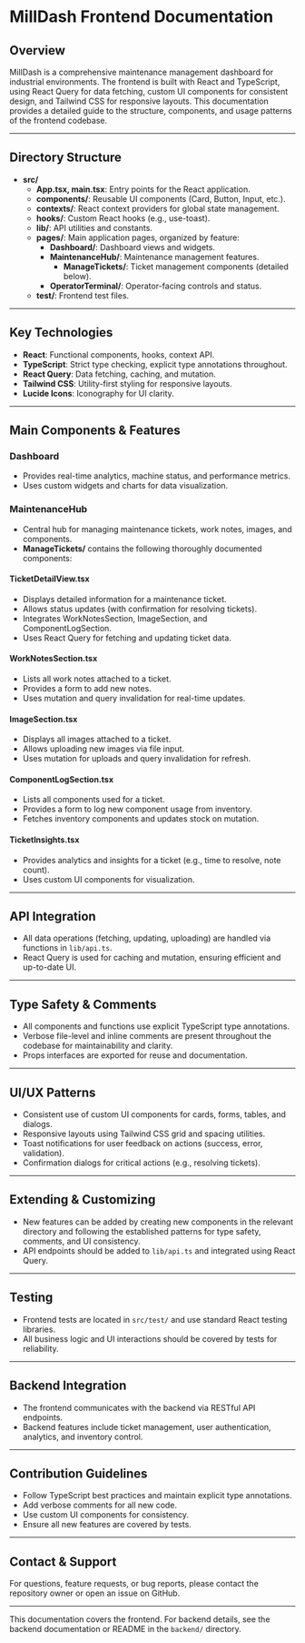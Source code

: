 # MillDash Frontend Documentation

## Overview
MillDash is a comprehensive maintenance management dashboard for industrial environments. The frontend is built with React and TypeScript, using React Query for data fetching, custom UI components for consistent design, and Tailwind CSS for responsive layouts. This documentation provides a detailed guide to the structure, components, and usage patterns of the frontend codebase.

---

## Directory Structure

- **src/**
  - **App.tsx, main.tsx**: Entry points for the React application.
  - **components/**: Reusable UI components (Card, Button, Input, etc.).
  - **contexts/**: React context providers for global state management.
  - **hooks/**: Custom React hooks (e.g., use-toast).
  - **lib/**: API utilities and constants.
  - **pages/**: Main application pages, organized by feature:
    - **Dashboard/**: Dashboard views and widgets.
    - **MaintenanceHub/**: Maintenance management features.
      - **ManageTickets/**: Ticket management components (detailed below).
    - **OperatorTerminal/**: Operator-facing controls and status.
  - **test/**: Frontend test files.

---

## Key Technologies
- **React**: Functional components, hooks, context API.
- **TypeScript**: Strict type checking, explicit type annotations throughout.
- **React Query**: Data fetching, caching, and mutation.
- **Tailwind CSS**: Utility-first styling for responsive layouts.
- **Lucide Icons**: Iconography for UI clarity.

---

## Main Components & Features

### Dashboard
- Provides real-time analytics, machine status, and performance metrics.
- Uses custom widgets and charts for data visualization.

### MaintenanceHub
- Central hub for managing maintenance tickets, work notes, images, and components.
- **ManageTickets/** contains the following thoroughly documented components:

#### TicketDetailView.tsx
- Displays detailed information for a maintenance ticket.
- Allows status updates (with confirmation for resolving tickets).
- Integrates WorkNotesSection, ImageSection, and ComponentLogSection.
- Uses React Query for fetching and updating ticket data.

#### WorkNotesSection.tsx
- Lists all work notes attached to a ticket.
- Provides a form to add new notes.
- Uses mutation and query invalidation for real-time updates.

#### ImageSection.tsx
- Displays all images attached to a ticket.
- Allows uploading new images via file input.
- Uses mutation for uploads and query invalidation for refresh.

#### ComponentLogSection.tsx
- Lists all components used for a ticket.
- Provides a form to log new component usage from inventory.
- Fetches inventory components and updates stock on mutation.

#### TicketInsights.tsx
- Provides analytics and insights for a ticket (e.g., time to resolve, note count).
- Uses custom UI components for visualization.

---

## API Integration
- All data operations (fetching, updating, uploading) are handled via functions in `lib/api.ts`.
- React Query is used for caching and mutation, ensuring efficient and up-to-date UI.

---

## Type Safety & Comments
- All components and functions use explicit TypeScript type annotations.
- Verbose file-level and inline comments are present throughout the codebase for maintainability and clarity.
- Props interfaces are exported for reuse and documentation.

---

## UI/UX Patterns
- Consistent use of custom UI components for cards, forms, tables, and dialogs.
- Responsive layouts using Tailwind CSS grid and spacing utilities.
- Toast notifications for user feedback on actions (success, error, validation).
- Confirmation dialogs for critical actions (e.g., resolving tickets).

---

## Extending & Customizing
- New features can be added by creating new components in the relevant directory and following the established patterns for type safety, comments, and UI consistency.
- API endpoints should be added to `lib/api.ts` and integrated using React Query.

---

## Testing
- Frontend tests are located in `src/test/` and use standard React testing libraries.
- All business logic and UI interactions should be covered by tests for reliability.

---

## Backend Integration
- The frontend communicates with the backend via RESTful API endpoints.
- Backend features include ticket management, user authentication, analytics, and inventory control.

---

## Contribution Guidelines
- Follow TypeScript best practices and maintain explicit type annotations.
- Add verbose comments for all new code.
- Use custom UI components for consistency.
- Ensure all new features are covered by tests.

---

## Contact & Support
For questions, feature requests, or bug reports, please contact the repository owner or open an issue on GitHub.

---

This documentation covers the frontend. For backend details, see the backend documentation or README in the `backend/` directory.
